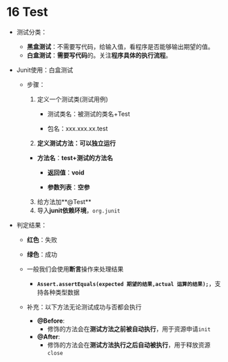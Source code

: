 # 16 Test

* 测试分类：

    - **黑盒测试**：不需要写代码，给输入值，看程序是否能够输出期望的值。
    - **白盒测试**：**需要写代码**的。关注**程序具体的执行流程**。

* Junit使用：白盒测试

    * 步骤：

        1. 定义一个测试类(测试用例)

            * 测试类名：被测试的类名+Test

            * 包名：xxx.xxx.xx.test		

        2. **定义测试方法：可以独立运行**

        * **方法名**：**test+测试的方法名**	 

            * **返回值**：**void**

            * **参数列表**：**空参**

        3. 给方法加**@Test**
        4. 导入**junit依赖环境**，`org.junit`

* 判定结果：

    * **红色**：失败
    * **绿色**：成功
    * 一般我们会使用**断言**操作来处理结果
        * **`Assert.assertEquals(expected 期望的结果,actual 运算的结果);`**，支持各种类型数据

    * 补充：以下方法无论测试成功与否都会执行
        * **@Before**:
            * 修饰的方法会在**测试方法之前被自动执行**，用于资源申请`init`
        * **@After**:
            * 修饰的方法会在**测试方法执行之后自动被执行**，用于释放资源`close`

